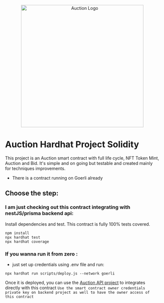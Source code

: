 <p align="center">
  <img src="https://assets-global.website-files.com/60118ca1c2eab61d24bcf151/6329c748f1e3f02c29c9a2a8_BP%20-%20NA%2BSM%20-%201R%20-%20Full%20(2).png" width="400" alt="Auction Logo" /></a>
</p>

# Auction Hardhat Project Solidity

This project is an Auction smart contract with full life cycle, NFT Token Mint, Auction and Bid.
It's simple and on going but testable and created mainly for techniques improvements.

- There is a contract running on Goerli already

## Choose the step:

### I am just checking out this contract integrating with nestJS/prisma backend api:

Install dependencies and test. This contract is fully 100% tests covered.

```shell
npm install
npx hardhat test
npx hardhat coverage
```

### If you wanna run it from zero :

- just set up credentials using .env file and run:

```shell
npx hardhat run scripts/deploy.js --network goerli
```

Once it is deployed, you can use the [Auction API project](https://github.com/ronylucca/auction-api) to integrates directly with this contract
`Use the smart contract owner credentials private key on backend project as well to have the owner access of this contract`
